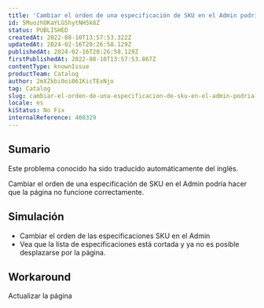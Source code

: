 ```yaml
---
title: 'Cambiar el orden de una especificación de SKU en el Admin podría hacer que la página no funcione correctamente'
id: 5MuozhOKaYLGShytNH5k8Z
status: PUBLISHED
createdAt: 2022-08-10T13:57:53.322Z
updatedAt: 2024-02-16T20:26:58.129Z
publishedAt: 2024-02-16T20:26:58.129Z
firstPublishedAt: 2022-08-10T13:57:53.867Z
contentType: knownIssue
productTeam: Catalog
author: 2mXZkbi0oi061KicTExNjo
tag: Catalog
slug: cambiar-el-orden-de-una-especificacion-de-sku-en-el-admin-podria-hacer-que-la-pagina-no-funcione-correctamente
locale: es
kiStatus: No Fix
internalReference: 460329
---
```


## Sumario

<div class="alert alert-info">
  <p>Este problema conocido ha sido traducido automáticamente del inglés.</p>
</div>


Cambiar el orden de una especificación de SKU en el Admin podría hacer que la página no funcione correctamente.



## Simulación



- Cambiar el orden de las especificaciones SKU en el Admin
- Vea que la lista de especificaciones está cortada y ya no es posible desplazarse por la página.



## Workaround


Actualizar la página

